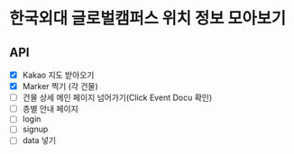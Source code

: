 # 한국외대 글로벌캠퍼스 위치 정보 모아보기

## API
- [x] Kakao 지도 받아오기
- [x] Marker 찍기 (각 건물)
- [ ] 건물 상세 메인 페이지 넘어가기(Click Event Docu 확인)
- [ ] 층별 안내 페이지
- [ ] login
- [ ] signup
- [ ] data 넣기